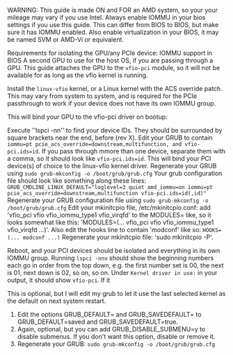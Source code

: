WARNING: This guide is made ON and FOR an AMD system, so your your mileage may vary if you use Intel.
Always enable IOMMU in your bios settings if you use this guide. This can differ from BIOS to BIOS, but make sure it has IOMMU enabled. Also enable virtualization in your BIOS, it may be named SVM or AMD-Vi or equivalent.

Requirements for isolating the GPU/any PCIe device:
IOMMU support in BIOS
A second GPU to use for the host OS, if you are passing through a GPU. This guide attaches the GPU to the `vfio-pci` module, so it will not be available for as long as the vfio kernel is running.

Install the `linux-vfio` kernel, or a Linux kernel with the ACS override patch. This may vary from system to system, and is required for the PCIe passthrough to work if your device does not have its own IOMMU group.

This will bind your GPU to the vfio-pci driver on bootup:

   Execute ''lspci -nn'' to find your device IDs. They should be surrounded by square brackets near the end, before (rev X).
    Edit your GRUB to contain `iommu=pt pcie_acs_override=downstream,multifunction, and vfio-pci.ids=id`. If you pass through mmore than one device, separate them with a comma, so it should look like `vfio-pci.ids=id`. This will bind your PCI device(s) of choice to the linux-vfio kernel driver.
   Regenerate your GRUB using `sudo grub-mkconfig -o /boot/grub/grub.cfg`
   Your grub configuration file should look like something along these lines: `GRUB_CMDLINE_LINUX_DEFAULT="loglevel=3 quiet amd_iommu=on iommu=pt pcie_acs_override=downstream,multifunction vfio-pci.ids=id(,id)"`
   Regenerate your GRUB configuration file using `sudo grub-mkconfig -o /boot/grub/grub.cfg`
   Edit your mkinitcpio file, /etc/mkinitcpio.conf: add 'vfio_pci vfio vfio_iommu_type1 vfio_virqfd' to the MODULES= like, so it looks somewhat like this: 'MODULES=(... vfio_pci vfio vfio_iommu_type1 vfio_virqfd ...)'.
   Also edit the hooks line to contain 'modconf' like so: `HOOKS=(... modconf ...)`
   Regenerate your mkinitcpio file: 'sudo mkinitcpio -P'.

Reboot, and your PCI devices should be isolated and everything in its own IOMMU group. Running `lspci -nnv` should show the beginning numbers each go in order from the top down, e.g. the first number set is 00, the next is 01, next down is 02, so on, so on. Under `Kernel driver in use:` in your output, it should show `vfio-pci`. If it 

This is optional, but I will edit my grub to let it use the last selected kernel as the default on next system restart. 

   1. Edit the options GRUB_DEFAULT= and GRUB_SAVEDEFAULT= to GRUB_DEFAULT=saved and GRUB_SAVEDEFAULT=true.
   2. Again, optional, but you can add GRUB_DISABLE_SUBMENU=y to disable submenus. If you don't want this option, disable or remove it.
   3. Regenerate your GRUB: `sudo grub-mkconfig -o /boot/grub/grub.cfg`
